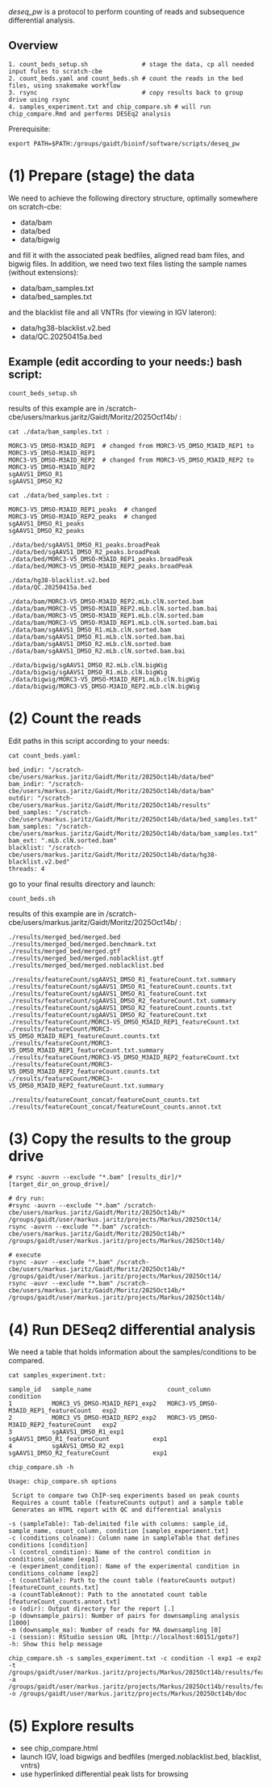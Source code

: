*deseq_pw* is a protocol to perform counting of reads and subsequence differential analysis.

## Overview

```
1. count_beds_setup.sh               # stage the data, cp all needed input fules to scratch-cbe
2. count_beds.yaml and count_beds.sh # count the reads in the bed files, using snakemake workflow
3. rsync                             # copy results back to group drive using rsync
4. samples_experiment.txt and chip_compare.sh # will run chip_compare.Rmd and performs DESEq2 analysis
```

Prerequisite:

```
export PATH=$PATH:/groups/gaidt/bioinf/software/scripts/deseq_pw
```

# (1) Prepare (stage) the data

We need to achieve the following directory structure, optimally somewhere on scratch-cbe:

- data/bam
- data/bed
- data/bigwig

and fill it with the associated peak bedfiles, aligned read bam files, and bigwig files.
In addition, we need two text files listing the sample names (without extensions):

- data/bam_samples.txt 
- data/bed_samples.txt

and the blacklist file and all VNTRs (for viewing in IGV lateron):

- data/hg38-blacklist.v2.bed
- data/QC.20250415a.bed

## Example (edit according to your needs:) bash script:

```
count_beds_setup.sh
```

results of this example are in /scratch-cbe/users/markus.jaritz/Gaidt/Moritz/2025Oct14b/ :

```
cat ./data/bam_samples.txt :

MORC3-V5_DMSO-M3AID_REP1  # changed from MORC3-V5_DMSO_M3AID_REP1 to MORC3-V5_DMSO-M3AID_REP1
MORC3-V5_DMSO-M3AID_REP2  # changed	from MORC3-V5_DMSO_M3AID_REP2 to MORC3-V5_DMSO-M3AID_REP2
sgAAVS1_DMSO_R1
sgAAVS1_DMSO_R2

cat ./data/bed_samples.txt :

MORC3-V5_DMSO-M3AID_REP1_peaks  # changed
MORC3-V5_DMSO-M3AID_REP2_peaks  # changed
sgAAVS1_DMSO_R1_peaks
sgAAVS1_DMSO_R2_peaks

./data/bed/sgAAVS1_DMSO_R1_peaks.broadPeak
./data/bed/sgAAVS1_DMSO_R2_peaks.broadPeak
./data/bed/MORC3-V5_DMSO-M3AID_REP1_peaks.broadPeak
./data/bed/MORC3-V5_DMSO-M3AID_REP2_peaks.broadPeak

./data/hg38-blacklist.v2.bed
./data/QC.20250415a.bed

./data/bam/MORC3-V5_DMSO-M3AID_REP2.mLb.clN.sorted.bam
./data/bam/MORC3-V5_DMSO-M3AID_REP2.mLb.clN.sorted.bam.bai
./data/bam/MORC3-V5_DMSO-M3AID_REP1.mLb.clN.sorted.bam
./data/bam/MORC3-V5_DMSO-M3AID_REP1.mLb.clN.sorted.bam.bai
./data/bam/sgAAVS1_DMSO_R1.mLb.clN.sorted.bam
./data/bam/sgAAVS1_DMSO_R1.mLb.clN.sorted.bam.bai
./data/bam/sgAAVS1_DMSO_R2.mLb.clN.sorted.bam
./data/bam/sgAAVS1_DMSO_R2.mLb.clN.sorted.bam.bai

./data/bigwig/sgAAVS1_DMSO_R2.mLb.clN.bigWig
./data/bigwig/sgAAVS1_DMSO_R1.mLb.clN.bigWig
./data/bigwig/MORC3-V5_DMSO-M3AID_REP1.mLb.clN.bigWig
./data/bigwig/MORC3-V5_DMSO-M3AID_REP2.mLb.clN.bigWig
```

# (2) Count the reads

Edit paths in this script according to your needs:

```
cat count_beds.yaml:

bed_indir: "/scratch-cbe/users/markus.jaritz/Gaidt/Moritz/2025Oct14b/data/bed"
bam_indir: "/scratch-cbe/users/markus.jaritz/Gaidt/Moritz/2025Oct14b/data/bam"
outdir: "/scratch-cbe/users/markus.jaritz/Gaidt/Moritz/2025Oct14b/results"
bed_samples: "/scratch-cbe/users/markus.jaritz/Gaidt/Moritz/2025Oct14b/data/bed_samples.txt"
bam_samples: "/scratch-cbe/users/markus.jaritz/Gaidt/Moritz/2025Oct14b/data/bam_samples.txt"
bam_ext: ".mLb.clN.sorted.bam"
blacklist: "/scratch-cbe/users/markus.jaritz/Gaidt/Moritz/2025Oct14b/data/hg38-blacklist.v2.bed"
threads: 4
```

go to your final results directory and launch:

```
count_beds.sh
```

results of this example are in /scratch-cbe/users/markus.jaritz/Gaidt/Moritz/2025Oct14b/ :

```
./results/merged_bed/merged.bed
./results/merged_bed/merged.benchmark.txt
./results/merged_bed/merged.gtf
./results/merged_bed/merged.noblacklist.gtf
./results/merged_bed/merged.noblacklist.bed

./results/featureCount/sgAAVS1_DMSO_R1_featureCount.txt.summary
./results/featureCount/sgAAVS1_DMSO_R1_featureCount.counts.txt
./results/featureCount/sgAAVS1_DMSO_R1_featureCount.txt
./results/featureCount/sgAAVS1_DMSO_R2_featureCount.txt.summary
./results/featureCount/sgAAVS1_DMSO_R2_featureCount.counts.txt
./results/featureCount/sgAAVS1_DMSO_R2_featureCount.txt
./results/featureCount/MORC3-V5_DMSO_M3AID_REP1_featureCount.txt
./results/featureCount/MORC3-V5_DMSO_M3AID_REP1_featureCount.counts.txt
./results/featureCount/MORC3-V5_DMSO_M3AID_REP1_featureCount.txt.summary
./results/featureCount/MORC3-V5_DMSO_M3AID_REP2_featureCount.txt
./results/featureCount/MORC3-V5_DMSO_M3AID_REP2_featureCount.counts.txt
./results/featureCount/MORC3-V5_DMSO_M3AID_REP2_featureCount.txt.summary

./results/featureCount_concat/featureCount_counts.txt
./results/featureCount_concat/featureCount_counts.annot.txt

```

# (3) Copy the results to the group drive

```
# rsync -auvrn --exclude "*.bam" [results_dir]/* [target_dir_on_group_drive]/

# dry run:
#rsync -auvrn --exclude "*.bam" /scratch-cbe/users/markus.jaritz/Gaidt/Moritz/2025Oct14b/* /groups/gaidt/user/markus.jaritz/projects/Markus/2025Oct14/
rsync -auvrn --exclude "*.bam" /scratch-cbe/users/markus.jaritz/Gaidt/Moritz/2025Oct14b/* /groups/gaidt/user/markus.jaritz/projects/Markus/2025Oct14b/

# execute
rsync -auvr --exclude "*.bam" /scratch-cbe/users/markus.jaritz/Gaidt/Moritz/2025Oct14b/* /groups/gaidt/user/markus.jaritz/projects/Markus/2025Oct14/
rsync -auvr --exclude "*.bam" /scratch-cbe/users/markus.jaritz/Gaidt/Moritz/2025Oct14b/* /groups/gaidt/user/markus.jaritz/projects/Markus/2025Oct14b/
```

# (4) Run DESeq2 differential analysis

We need a table that holds information about the samples/conditions to be compared.

```
cat samples_experiment.txt:

sample_id	sample_name						count_column							condition
1			MORC3_V5_DMSO-M3AID_REP1_exp2	MORC3-V5_DMSO-M3AID_REP1_featureCount	exp2
2			MORC3_V5_DMSO-M3AID_REP2_exp2	MORC3-V5_DMSO-M3AID_REP2_featureCount	exp2
3			sgAAVS1_DMSO_R1_exp1			sgAAVS1_DMSO_R1_featureCount			exp1
4			sgAAVS1_DMSO_R2_exp1			sgAAVS1_DMSO_R2_featureCount			exp1
```

```
chip_compare.sh -h

Usage: chip_compare.sh options

 Script to compare two ChIP-seq experiments based on peak counts
 Requires a count table (featureCounts output) and a sample table
 Generates an HTML report with QC and differential analysis

-s (sampleTable): Tab-delimited file with columns: sample_id, sample_name, count_column, condition [samples_experiment.txt]
-c (conditions_colname): Column name in sampleTable that defines conditions [condition]
-l (control_condition): Name of the control condition in conditions_colname [exp1]
-e (experiment_condition): Name of the experimental condition in conditions_colname [exp2]
-t (countTable): Path to the count table (featureCounts output) [featureCount_counts.txt]
-a (countTableAnnot): Path to the annotated count table [featureCount_counts.annot.txt]
-o (odir): Output directory for the report [.]
-p (downsample_pairs): Number of pairs for downsampling analysis [1000]
-m (downsample_ma): Number of reads for MA downsampling [0]
-i (session): RStudio session URL [http://localhost:60151/goto?]
-h: Show this help message
```

```
chip_compare.sh -s samples_experiment.txt -c condition -l exp1 -e exp2 -t /groups/gaidt/user/markus.jaritz/projects/Markus/2025Oct14b/results/featureCount_concat/featureCount_counts.txt -a /groups/gaidt/user/markus.jaritz/projects/Markus/2025Oct14b/results/featureCount_concat/featureCount_counts.annot.txt -o /groups/gaidt/user/markus.jaritz/projects/Markus/2025Oct14b/doc
```
# (5) Explore results

- see chip_compare.html
- launch IGV, load bigwigs and bedfiles (merged.noblacklist.bed, blacklist, vntrs)
- use hyperlinked differential peak lists for browsing